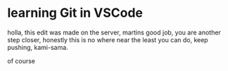 # learning Git in VSCode


holla, this edit was made on the server, martins good job, you are another step closer, honestly this is no where near the least you can do, keep pushing, kami-sama.


of course
